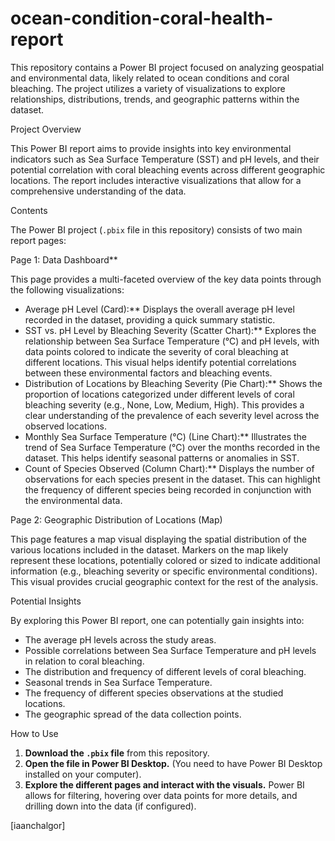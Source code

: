 # ocean-condition-coral-health-report


This repository contains a Power BI project focused on analyzing geospatial and environmental data, likely related to ocean conditions and coral bleaching. The project utilizes a variety of visualizations to explore relationships, distributions, trends, and geographic patterns within the dataset.

Project Overview

This Power BI report aims to provide insights into key environmental indicators such as Sea Surface Temperature (SST) and pH levels, and their potential correlation with coral bleaching events across different geographic locations. The report includes interactive visualizations that allow for a comprehensive understanding of the data.

Contents

The Power BI project (`.pbix` file in this repository) consists of two main report pages:

Page 1: Data Dashboard**

This page provides a multi-faceted overview of the key data points through the following visualizations:

* Average pH Level (Card):** Displays the overall average pH level recorded in the dataset, providing a quick summary statistic.
* SST vs. pH Level by Bleaching Severity (Scatter Chart):** Explores the relationship between Sea Surface Temperature (°C) and pH levels, with data points colored to indicate the severity of coral bleaching at different locations. This visual helps identify potential correlations between these environmental factors and bleaching events.
* Distribution of Locations by Bleaching Severity (Pie Chart):** Shows the proportion of locations categorized under different levels of coral bleaching severity (e.g., None, Low, Medium, High). This provides a clear understanding of the prevalence of each severity level across the observed locations.
* Monthly Sea Surface Temperature (°C) (Line Chart):** Illustrates the trend of Sea Surface Temperature (°C) over the months recorded in the dataset. This helps identify seasonal patterns or anomalies in SST.
* Count of Species Observed (Column Chart):** Displays the number of observations for each species present in the dataset. This can highlight the frequency of different species being recorded in conjunction with the environmental data.

Page 2: Geographic Distribution of Locations (Map)

This page features a map visual displaying the spatial distribution of the various locations included in the dataset. Markers on the map likely represent these locations, potentially colored or sized to indicate additional information (e.g., bleaching severity or specific environmental conditions). This visual provides crucial geographic context for the rest of the analysis.

Potential Insights

By exploring this Power BI report, one can potentially gain insights into:

* The average pH levels across the study areas.
* Possible correlations between Sea Surface Temperature and pH levels in relation to coral bleaching.
* The distribution and frequency of different levels of coral bleaching.
* Seasonal trends in Sea Surface Temperature.
* The frequency of different species observations at the studied locations.
* The geographic spread of the data collection points.

How to Use

1.  **Download the `.pbix` file** from this repository.
2.  **Open the file in Power BI Desktop.** (You need to have Power BI Desktop installed on your computer).
3.  **Explore the different pages and interact with the visuals.** Power BI allows for filtering, hovering over data points for more details, and drilling down into the data (if configured).


[iaanchalgor]

